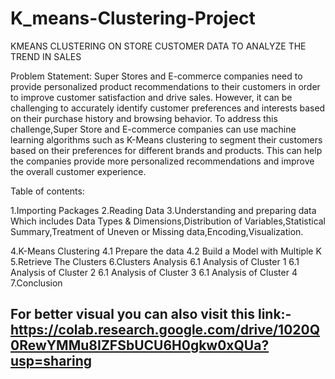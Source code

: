 # K_means-Clustering-Project
KMEANS CLUSTERING ON STORE CUSTOMER DATA TO ANALYZE THE TREND IN SALES



Problem Statement:
Super Stores and E-commerce companies need to provide personalized product recommendations to their customers in order to improve customer satisfaction and drive sales. However, it can be challenging to accurately identify customer preferences and interests based on their purchase history and browsing behavior. To address this challenge,Super Store and E-commerce companies can use machine learning algorithms such as K-Means clustering to segment their customers based on their preferences for different brands and products. This can help the companies provide more personalized recommendations and improve the overall customer experience.

Table of contents:

1.Importing Packages
2.Reading Data
3.Understanding and preparing data
Which includes Data Types & Dimensions,Distribution of Variables,Statistical Summary,Treatment of Uneven or Missing data,Encoding,Visualization.

4.K-Means Clustering
  4.1 Prepare the data
  4.2 Build a Model with Multiple K
5.Retrieve The Clusters
6.Clusters Analysis
  6.1 Analysis of Cluster 1
  6.1 Analysis of Cluster 2
  6.1 Analysis of Cluster 3
  6.1 Analysis of Cluster 4
7.Conclusion


## For better visual you can also visit this link:-https://colab.research.google.com/drive/1020Q0RewYMMu8IZFSbUCU6H0gkw0xQUa?usp=sharing
